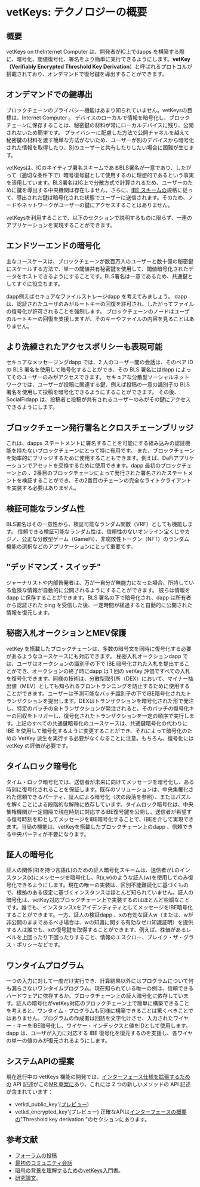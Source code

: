 # vetKeys: テクノロジーの概要

## 概要

vetKeys on theInternet Computer は、開発者がIC上でdapps を構築する際に、暗号化、閾値復号化、署名をより簡単に実行できるようにします。**vetKey（Verifiably Encrypted Threshold Key Derivation**）と呼ばれるプロトコルが搭載されており、オンデマンドで復号鍵を導出することができます。

## オンデマンドでの鍵導出

ブロックチェーンのプライバシー機能はあまり知られていません。vetKeysの目標は、Internet Computer 。
デバイスのローカルで情報を暗号化し、ブロックチェーンに保存することは、秘密鍵の材料が常にローカルデバイスに残り、公開されないため簡単です。
プライバシーに配慮した方法で公開チャネルを越えて秘密鍵の材料を渡す簡単な方法がないため、ユーザーが別のデバイスから暗号化された情報を取得したり、別のユーザーと共有したりしたい場合に困難が生じます。

vetKeysは、ICのネイティブ署名スキームであるBLS署名が一意であり、したがって（適切な条件下で）暗号復号鍵として使用するのに理想的であるという事実を活用しています。BLS署名はIC上で分散方式で計算されるため、ユーザーのために鍵を導出する中央機関は存在しません。さらに、[IBE スキームの](https://internetcomputer.org/blog/features/vetkey-primer#identity-based-encryption-ibe)規格に従って、導出された鍵は暗号化された状態でユーザーに送信されます。そのため、ノードやネットワークがユーザーの鍵にアクセスすることはありません。

vetKeysを利用することで、以下のセクションで説明するものに限らず、一連のアプリケーションを実現することができます。

## エンドツーエンドの暗号化

主なユースケースは、ブロックチェーンが数百万人のユーザーと数十億の秘密鍵にスケールする方法で、単一の閾値共有秘密鍵を使用して、閾値暗号化されたデータをホストできるようにすることです。BLS署名は一意であるため、共通鍵としてすぐに役立ちます。

dapp例えばセキュアなファイルストレージdapp を考えてみましょう。
 dapp は、認証されたユーザのみがルートキーの回復を許可され、したがってファイルの復号化が許可されることを強制します。
ブロックチェーンのノードはユーザのルートキーの回復を支援しますが、そのキーやファイルの内容を見ることはありません。

## より洗練されたアクセスポリシーも表現可能

セキュアなメッセージングdapp では、2 人のユーザー間の会話は、そのペア ID の BLS 署名を使用して暗号化することができ、その BLS 署名にはdapp によってそのユーザーのみがアクセスできます。
セキュアな分散型ソーシャルネットワークでは、ユーザーが投稿に関連する鍵、例えば投稿の一意の識別子の BLS 署名を使用して投稿を暗号化できるようにすることができます。
その後、SocialFidapp は、投稿者と投稿が共有されるユーザーのみがその鍵にアクセスできるようにします。

## ブロックチェーン発行署名とクロスチェーンブリッジ

これは、dapps ステートメントに署名することを可能にする組み込みの認証機能を持たないブロックチェーンにとって特に有用です。
また、ブロックチェーンを効率的にブリッジするために使用することもできます。例えば、DeFiアプリケーションでアセットを交換するために使用できます。dapp 最初のブロックチェーン上の 、2番目のブロックチェーンによって発行された署名されたステートメントを検証することができ、その2番目のチェーンの完全なライトクライアントを実装する必要はありません。

## 検証可能なランダム性

BLS署名はその一意性から、検証可能なランダム関数（VRF）としても機能します。
信頼できる検証可能なランダム性は、信頼性のないオンライン宝くじやカジノ、公正な分散型ゲーム（GameFi）、非腐敗性トークン（NFT）のランダム機能の選択などのアプリケーションにとって重要です。

## "デッドマンズ・スイッチ"

ジャーナリストや内部告発者は、万が一自分が無能力になった場合、所持している危険な情報が自動的に公開されるようにすることができます。
彼らは情報をdapp に保存することができます。BLS 署名の下で暗号化され、dapp は所有者から認証された ping を受信した後、一定時間が経過すると自動的に公開された情報を復元します。

## 秘密入札オークションとMEV保護

vetKey を搭載したブロックチェーンは、多数の暗号文を同時に復号化する必要があるようなユースケースにも対応できます。
秘密入札オークションdapp では、ユーザはオークションの識別子の下で IBE 暗号化された入札を提出することができ、オークションの終了時にdapp は 1 回の vetKey 評価ですべての入札を復号化できます。同様の技術は、分散型取引所（DEX）において、マイナー抽出値（MEV）としても知られるフロントランニングを防止するために使用することができます。ユーザーは予測可能なバッチ識別子の下でIBE暗号化されたトランザクションを提出します。DEXはトランザクションを暗号化された形で発注し、特定のバッチの全トランザクションが発注されると、そのバッチの復号化キーの回収をトリガーし、復号化されたトランザクションを一定の順序で実行します。上記のすべての共通鍵暗号化のユースケースは、共通鍵暗号化の代わりに IBE を使用して暗号化するように変更することができ、それによって暗号化のための VetKey 派生を実行する必要がなくなることに注意。もちろん、復号化には vetKey の評価が必要です。

## タイムロック暗号化

タイム・ロック暗号化では、送信者が未来に向けてメッセージを暗号化し、ある時刻に復号化されることを保証します。既存のソリューションは、中央集権化された信頼できるパーティ、証人による暗号化（次の段落を参照）、またはパズルを解くことによる段階的な解除に依存しています。タイムロック暗号化は、中央集権機関が一定間隔で現在時刻に対応するIBE復号鍵を公開し、送信者が希望する復号時刻をIDとしてメッセージをIBE暗号化することで、IBEを介して実現できます。当局の機能は、vetKeyを搭載したブロックチェーン上のdapp 、信頼できる中央パーティが不要になります。

## 証人の暗号化

証人の関係(R)を持つ言語(L)のための証人暗号化スキームは、送信者がLのインスタンス(x)にメッセージを暗号化し、R(x,w)のような証人(w)を使用してのみ復号化できるようにします。現在の唯一の実装は、区別不能難読化に基づくもので、根拠のある仮定に基づくインスタンスはほとんど知られていません。証人の暗号化は、vetKey対応ブロックチェーン上で実装するのはほとんど些細なことです。誰でも、インスタンスxをアイデンティティとしてメッセージをIBE暗号化することができます。一方、証人の検証dapp 、xの有効な証人w（または、wが非公開のままであるべき場合は、wの知識に関する有効なゼロ知識証明）を提供する人は誰でも、xの復号鍵を取得することができます、例えば、株価があるレベルを上回ったり下回ったりすること、情報のエスクロー、ブレイク・ザ・グラス・ポリシーなどです。

## ワンタイムプログラム

一つの入力に対して一度だけ実行でき、計算結果以外にはプログラムについて何も漏らさないワンタイムプログラム。現在知られている唯一の例は、信頼できるハードウェアに依存するか、ブロックチェーン上の証人暗号化に依存しています。証人の暗号化がvetKey対応のブロックチェーン上で簡単に構築できることを考えると、ワンタイム・プログラムも同様に構築できることは驚くべきことではありません。プログラムの作成者は回路を文字化けさせ、入力されたワイヤー・キーをIBE暗号化し、ワイヤー・インデックスと値をIDとして使用します。dapp は、ユーザが入力に対応する IBE 復号化を復元するのを支援し、各ワイヤの単一の値のみが復元されるようにします。

## システムAPIの提案

現在進行中の vetKeys 機能の開発では、[インターフェース仕様を拡張するための](https://github.com/dfinity/interface-spec/pull/158) API 記述がこの[MR 草案に](https://github.com/dfinity/interface-spec/pull/158)あり、これには 2 つの新しいメソッドの API 記述が含まれています：

- vetkd\_public\_key'[(プレビュー](https://deploy-preview-158--ic-interface-spec.netlify.app/docs/#ic-vetkd_public_key))
- vetkd\_encrypted\_key'[(](https://deploy-preview-158--ic-interface-spec.netlify.app/docs/#ic-vetkd_encrypted_key)プレビュー)
  正確なAPIは[インターフェースの概要の](https://deploy-preview-158--ic-interface-spec.netlify.app/docs/#ic-candid)"Threshold key derivation "のセクションにあります。

## 参考文献

- [フォーラムの投稿](https://forum.dfinity.org/t/threshold-key-derivation-privacy-on-the-ic/16560)
- [最初のコミュニティ会話](https://youtu.be/baM6jHnmMq8)
- [暗号の背景を理解するためのvetKeys入門](https://internetcomputer.org/blog/features/vetkey-primer)書。
- [研究論文](https://eprint.iacr.org/2023/616.pdf)。

<!---
# vetKeys: technology overview

## Overview
vetKeys on the Internet Computer allow developers to more easily perform encryption, threshold decryption, and signing when building dapps on the IC. It is powered by a protocol called **vetKey (Verifiably Encrypted Threshold Key Derivation)** that allows to derive decryption keys on demand.

## Key derivation on demand
Blockchains are not known for their privacy capabilities. The goal of vetKeys is to ease the burden of using security and privacy tools on the Internet Computer. 
Encrypting information locally on a device and storing it on a blockchain is easy as the secret key material always remains on the local device and is not exposed.
The difficulty arises when a user may want to retrieve the encrypted information from a different device, or share with a different user as there is no straightforward way to pass secret key material across public channels in a privacy-friendly way. 

vetKeys leverages the fact that BLS signatures, the native signature scheme on the IC, are unique, and therefore ideally suited (under the right conditions) to be used as cryptographic decryption keys. As BLS signatures are computed in a distributed way on the IC, there is no central authority deriving keys for users. Furthermore, following standard practices in [IBE schemes](https://internetcomputer.org/blog/features/vetkey-primer#identity-based-encryption-ibe) the derived key can be transported to the user in an encrypted manner. As such, nodes and the network never have access to a user’s keys.

The availability of vetKeys allows for a series of applications including but not limited to those covered in the following sections.

## End-to-end encryption

The main use case is to enable a blockchain to host threshold-encrypted data in a way that scales to millions of users and billions of secrets, using just a single threshold-shared secret key. BLS signatures are unique, making them immediately useful as symmetric keys.

Think for example of a secure file storage dapp: a user could use the BLS signature on their identity as the root secret under which they encrypt their files before storing them in the dapp.
The dapp enforces that only the authenticated user is allowed to recover the root key, and hence decrypt the files.
The nodes in the blockchain assist a user in recovering their root key, but never see that key or the content of the files.

## More sophisticated access policies can also be expressed
In a secure messaging dapp, the conversation between two users can be encrypted using the BLS signature on their pair of identities, to which only those users are given access by the dapp.
A secure decentralized social network could let users encrypt posts using a key that is related to the post, e.g., the BLS signature on a unique identifier for the post.
The SocialFi dapp then ensures that only the author and the users that the post is shared with get access to that key.

## Blockchain-issued signatures and cross-chain bridges
The key derivation of an IBE automatically yields a signature scheme, the resulting decryption keys can also be used as signatures issued by the blockchain.
This is especially useful for blockchains that don't have a built-in certification feature enabling dapps to sign statements.
It can also be used to efficiently bridge blockchains, e.g., to swap assets in DeFi application: a dapp on a first blockchain can verify signed statements issued by a second blockchain, without having to implement a complete light client of that second chain.

## Verifiable randomness
Because of their uniqueness, BLS signatures can also act as a verifiable random function (VRF). 
Trusted, verifiable randomness is important for applications such as trustless online lotteries and casinos, fair decentralized games (GameFi), and selecting random features for non-fungible tokens (NFTs). 

## "Dead man's switch"
Journalists or whistleblowers could ensure that compromising information in their possession is automatically published if they were to become incapacitated. 
They can store the information in a dapp, encrypted under a BLS signature that the dapp automatically and publicly recovers when a certain amount of time passes after it has received an authenticated ping from its owner.

## Secret-bid auctions and MEV protection
A vetKey-equipped blockchain can also cover use cases where many ciphertexts needs to be decrypted at the same time.
In a secret-bid auction dapp, users can submit bids that are IBE-encrypted under an identifier of the auction, so that at the end of the auction, the dapp can decrypt all bids with a single vetKey evaluation. A similar technique can be used to prevent front-running, also known as miner-extracted value (MEV), on a decentralized exchange (DEX). Users submit their transactions IBE-encrypted under a predictable batch identifier. The DeX orders the transactions in encrypted form and, when all transactions for a particular batch have been ordered, triggers the recovery of the decryption key for that batch and executes the decrypted transactions in the fixed order. Note that all of the symmetric-encryption use cases listed above can be modified to encrypt using an IBE instead of a symmetric-key encryption, thereby eliminating the need to perform a vetKey derivation for encryption. Decryption, of course, still requires a vetKey evaluation.

## Time-lock encryption
Time-lock encryption enables a sender to encrypt a message to the future, ensuring that it will get decrypted at a given time, but no earlier than that time. Existing solutions rely on centralized trusted parties, witness encryption (see next paragraph), or gradual release through puzzle solving. Time-lock encryption can be achieved via IBE by letting a centralized authority release IBE decryption keys corresponding to the current time at regular intervals, and letting the sender IBE-encrypt its message using the desired decryption time as identity.The authority's functionality can be run in a dapp on a vetKey-equipped blockchain, eliminating the need for a trusted central party.

## Witness encryption
A witness encryption scheme for a language (L) with witness relationship (R) lets a sender encrypt a message to an instance (x) in L that can only be decrypted using a witness (w) such that R(x,w). The only current implementations are based on indistinguishability obfuscation, of which few instantiations are known based on well-founded assumptions. Witness encryption is almost trivial to implement on a vetKey-enabled blockchain: anyone can IBE-encrypt their message using the instance x as identity, while a witness-verifying dapp lets anyone who provides a valid witness w for x (or a valid zero-knowledge proof of knowledge of w, if it should remain private) to obtain the decryption key for x. The primitive may sound rather theoretical at first, but it actually covers quite practical use cases as it enables one to encrypt to any verifiable future event, e.g., the price of a stock going above or below a certain level, information escrow, or break-the-glass policies.

## One-time programs
Another cryptographic primitive with few instantiations is one-time programs that can be executed only once on a single input, and that don't leak anything about the program other than the result of the computation. Their only currently known instances rely on trusted hardware or on witness encryption on a blockchain. Given that witness encryption is easy to build on a vetKey-enabled blockchain, it should not come as a surprise that one-time programs are as well. The creator of the program garbles the circuit and IBE-encrypts the input wire keys, using the wire index and the value as the identity. A dapp assists users in recovering the IBE decryption corresponding to their input, making sure that only a single value for each wire is ever recovered.

## Proposed system API
In ongoing development of the vetKeys feature, there is an API descriptions in this [draft MR to extend the Interface Spec](https://github.com/dfinity/interface-spec/pull/158), which contains API descriptions for the two new methods:
* `vetkd_public_key' ([preview](https://deploy-preview-158--ic-interface-spec.netlify.app/docs/#ic-vetkd_public_key))
* `vetkd_encrypted_key' ([preview](https://deploy-preview-158--ic-interface-spec.netlify.app/docs/#ic-vetkd_encrypted_key))
The exact API is then in the [Interface Overview](https://deploy-preview-158--ic-interface-spec.netlify.app/docs/#ic-candid) (in the section “Threshold key derivation”)

## References
- [Forum post](https://forum.dfinity.org/t/threshold-key-derivation-privacy-on-the-ic/16560).
- [The first Community Conversation](https://youtu.be/baM6jHnmMq8).
- [vetKeys primer to understand the crypto background](https://internetcomputer.org/blog/features/vetkey-primer).
- [Research paper](https://eprint.iacr.org/2023/616.pdf).

-->
